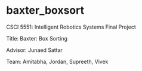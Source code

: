# baxter_boxsort

CSCI 5551: Intelligent Robotics Systems Final Project

Title: Baxter: Box Sorting

Advisor: Junaed Sattar

Team: Amitabha, Jordan, Supreeth, Vivek
